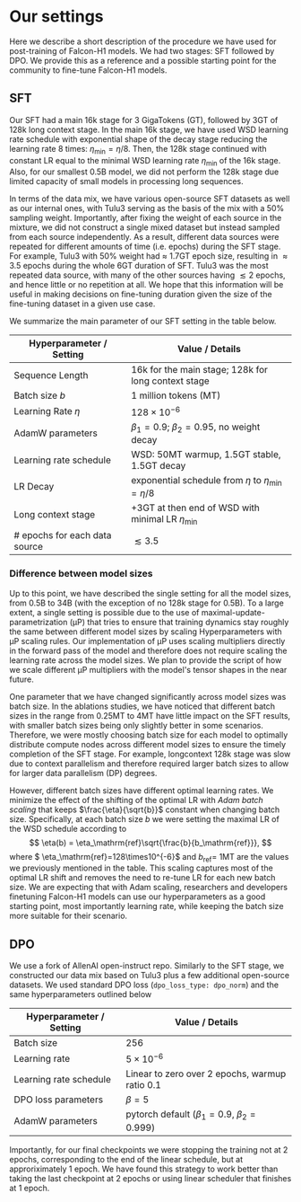 # Our settings
Here we describe a short description of the procedure we have used for post-training of Falcon-H1 models. We had two stages: SFT followed by DPO. We provide this as a reference and a possible starting point for the community to fine-tune Falcon-H1 models.

## SFT

Our SFT had a main 16k stage for 3 GigaTokens (GT), followed by 3GT of 128k long context stage. In the main 16k stage, we have used WSD learning rate schedule with exponential shape of the decay stage reducing the learning rate 8 times: $\eta_\mathrm{min}=\eta/8$. Then, the 128k stage continued with constant LR equal to the minimal WSD learning rate $\eta_\mathrm{min}$ of the 16k stage. Also, for our smallest 0.5B model, we did not perform the 128k stage due limited capacity of small models in processing long sequences. 

In terms of the data mix, we have various open-source SFT datasets as well as our internal ones, with Tulu3 serving as the basis of the mix with a 50% sampling weight. Importantly, after fixing the weight of each source in the mixture, we did not construct a single mixed dataset but instead sampled from each source independently. As a result, different data sources were repeated for different amounts of time (i.e. epochs) during the SFT stage. For example, Tulu3 with 50% weight had $\approx$ 1.7GT epoch size, resulting in $\approx3.5$ epochs during the whole 6GT duration of SFT. Tulu3 was the most repeated data source, with many of the other sources having  $\lesssim 2$ epochs, and hence little or no repetition at all. We hope that this information will be useful in making decisions on fine-tuning duration given the size of the fine-tuning dataset in a given use case.  

We summarize the main parameter of our SFT setting in the table below.

| Hyperparameter / Setting | Value / Details |
| --- | --- |
| Sequence Length | 16k for the main stage; 128k for long context stage |
| Batch size $b$ | 1 million tokens (MT) |
| Learning Rate $\eta$ | $128\times 10^{-6}$|
| AdamW parameters | $\beta_1=0.9$; $\beta_2=0.95$, no weight decay|
| Learning rate schedule | WSD: 50MT warmup, 1.5GT stable, 1.5GT decay |
| LR Decay | exponential schedule from $\eta$ to $\eta_\mathrm{min}=\eta/8$ |
| Long context stage | +3GT at then end of WSD with minimal LR $\eta_\mathrm{min}$ |
| # epochs for each data source | $\lesssim 3.5$ |

### Difference between model sizes

Up to this point, we have described the single setting for all the model sizes, from 0.5B to 34B (with the exception of no 128k stage for 0.5B). To a large extent, a single setting is possible due to the use of maximal-update-parametrization (μP) that tries to ensure that training dynamics stay roughly the same between different model sizes by scaling Hyperparameters with μP scaling rules. Our implementation of μP uses scaling multipliers directly in the forward pass of the model and therefore does not require scaling the learning rate across the model sizes. We plan to provide the script of how we scale different μP multipliers with the model's tensor shapes in the near future.  

One parameter that we have changed significantly across model sizes was batch size. In the ablations studies, we have noticed that different batch sizes in the range from 0.25MT to 4MT have little impact on the SFT results, with smaller batch sizes being only slightly better in some scenarios. Therefore, we were mostly choosing batch size for each model to optimally distribute compute nodes across different model sizes to ensure the timely completion of the SFT stage. For example, longcontext 128k stage was slow due to context parallelism and therefore required larger batch sizes to allow for larger data parallelism (DP) degrees. 

However, different batch sizes have different optimal learning rates. We minimize the effect of the shifting of the optimal LR with *Adam batch scaling* that keeps $\frac{\eta}{\sqrt{b}}$ constant when changing batch size. Specifically, at each batch size $b$ we were setting the maximal LR of the WSD schedule according to 
$$
\eta(b) = \eta_\mathrm{ref}\sqrt{\frac{b}{b_\mathrm{ref}}},
$$
where $ \eta_\mathrm{ref}=128\times10^{-6}$ and $b_\mathrm{ref}=$ 1MT are the values we previously mentioned in the table. This scaling captures most of the optimal LR shift and removes the need to re-tune LR for each new batch size. We are expecting that with Adam scaling, researchers and developers finetuning Falcon-H1 models can use our hyperparameters as a good starting point, most importantly learning rate, while keeping the batch size more suitable for their scenario.   

## DPO

We use a fork of AllenAI open-instruct repo. Similarly to the SFT stage, we constructed our data mix based on Tulu3 plus a few additional open-source datasets. We used standard DPO loss (`dpo_loss_type: dpo_norm`) and the same hyperparameters outlined below

| Hyperparameter / Setting | Value / Details |
| --- | --- |
| Batch size| 256 |
| Learning rate | $5\times 10^{-6}$ |
| Learning rate schedule | Linear to zero over 2 epochs, warmup ratio 0.1|
| DPO loss parameters | $\beta=5$ |
| AdamW parameters| pytorch default ($\beta_1=0.9$, $\beta_2=0.999$)|

Importantly, for our final checkpoints we were stopping the training not at 2 epochs, corresponding to the end of the linear schedule, but at approriximately 1 epoch. We have found this strategy to work better than taking the last checkpoint at 2 epochs or using linear scheduler that finishes at 1 epoch.  



